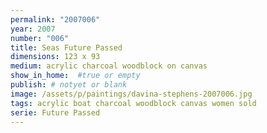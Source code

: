 ```yaml
---
permalink: "2007006"
year: 2007
number: "006"
title: Seas Future Passed
dimensions: 123 x 93
medium: acrylic charcoal woodblock on canvas
show_in_home:  #true or empty
publish: # notyet or blank
image: /assets/p/paintings/davina-stephens-2007006.jpg
tags: acrylic boat charcoal woodblock canvas women sold
serie: Future Passed
---
```


